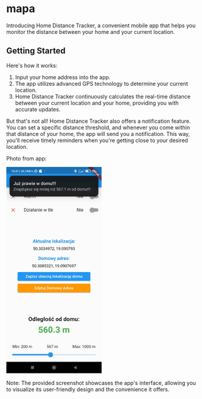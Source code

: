 # mapa

Introducing Home Distance Tracker, a convenient mobile app that helps you monitor the distance between your home and your current location.

## Getting Started

Here's how it works:

<ol>
<li>Input your home address into the app.</li>
<li>The app utilizes advanced GPS technology to determine your current location.</li>
<li>Home Distance Tracker continuously calculates the real-time distance between your current location and your home, providing you with accurate updates.</li>
</ol>

But that's not all! Home Distance Tracker also offers a notification feature. You can set a specific distance threshold, and whenever you come within that distance of your home, the app will send you a notification. This way, you'll receive timely reminders when you're getting close to your desired location.

Photo from app:

<img src="https://github.com/ThunderStorm24/HomeBound/blob/master/HomeBoundPhoto.jpg" alt="Tekst alternatywny" width="50%" height="auto">

Note: The provided screenshot showcases the app's interface, allowing you to visualize its user-friendly design and the convenience it offers.